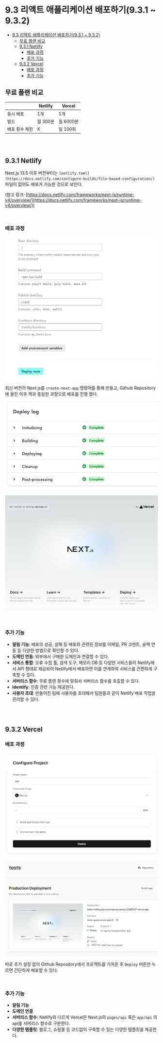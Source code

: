 # 9.3 리액트 애플리케이션 배포하기(9.3.1 ~ 9.3.2)

- [9.3 리액트 애플리케이션 배포하기(9.3.1 ~ 9.3.2)](#93-리액트-애플리케이션-배포하기931--932)
  - [무료 플랜 비교](#무료-플랜-비교)
  - [9.3.1 Netlify](#931-netlify)
    - [배포 과정](#배포-과정)
    - [추가 기능](#추가-기능)
  - [9.3.2 Vercel](#932-vercel)
    - [배포 과정](#배포-과정-1)
    - [추가 기능](#추가-기능-1)

## 무료 플랜 비교 

|  | Netlify | Vercel |
| --- | --- | --- |
| 동시 배포 | 1개 | 1개 |
| 빌드 | 월 300분 | 월 6000분 |
| 배포 횟수 제한 | X | 일 100회 |

<br><br>

## 9.3.1 Netlify

Next.js 13.5 이후 버전부터는 `[netlify.toml](https://docs.netlify.com/configure-builds/file-based-configuration/)` 파일이 없어도 배포가 가능한 것으로 보인다.

(참고 링크: [https://docs.netlify.com/frameworks/next-js/runtime-v4/overview/](https://docs.netlify.com/frameworks/next-js/runtime-v4/overview/))

<br>

### 배포 과정

![imgs/Untitled 1.png](imgs/Untitled.png)

최신 버전의 Next.js를 `create-next-app` 명령어를 통해 만들고, Github Repository에 올린 이후 책과 동일한 과정으로 배포를 진행 했다.

![alt text](imgs/Untitled1.png)

![alt text](imgs/Untitled2.png)

<br>

### 추가 기능

- **알림 기능**: 배포의 성공, 실패 등 배포와 관련된 정보를 이메일, PR 코멘트, 슬랙 연동 등 다양한 방법으로 확인할 수 있다.
- **도메인 연동**: 외부에서 구매한 도메인과 연결할 수 있다.
- **서비스 통합**: 오류 수집 툴, 검색 도구, 메모리 DB 등 다양한 서비스들이 Netlify에서 API 형태로 제공되어 Netlify에서 배포하면 이를 연계하여 서비스를 간편하게 구축할 수 있다.
- **서버리스 함수**: 무료 플랜 횟수에 맞춰서 서버리스 함수를 호출할 수 있다.
- **Identify**: 인증 관련 기능 제공한다.
- **사용자 초대**: 만들어진 팀에 사용자를 초대해서 팀원들과 같이 Netlify 배포 작업을 관리할 수 있다.

<br><br>

## 9.3.2 Vercel

### 배포 과정

![alt text](imgs/Untitled3.png)

![alt text](imgs/Untitled4.png)

따로 추가 설정 없이 Github Repository에서 프로젝트를 가져온 후 `Deploy`  버튼만 누르면 간단하게 배포할 수 있다.

<br>

### 추가 기능

- **알림 기능**
- **도메인 연결**
- **서버리스 함수:** Netlify와 다르게 Vercel은 Next.js의 `pages/api`  혹은 `app/api` 의 api를 서버리스 함수로 구분한다.
- **다양한 템플릿**: 블로그, 쇼핑몰 등 코드없이 구축할 수 있는 다양한 템플릿을 제공한다.
